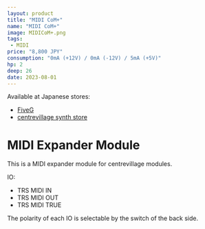```yaml
---
layout: product
title: "MIDI CoM+"
name: "MIDI CoM+"
image: MIDICoM+.png
tags:
 - MIDI
price: "8,800 JPY"
consumption: "0mA (+12V) / 0mA (-12V) / 5mA (+5V)"
hp: 2
deep: 26
date: 2023-08-01
---
```


Available at Japanese stores:
- [FiveG](https://fiveg.net/?pid=173512059)
- [centrevillage synth store](https://centrevillage.stores.jp/items/64c4a933d4795e00488b859a)

# MIDI Expander Module

This is a MIDI expander module for centrevillage modules.

IO:

- TRS MIDI IN
- TRS MIDI OUT
- TRS MIDI TRUE

The polarity of each IO is selectable by the switch of the back side.
